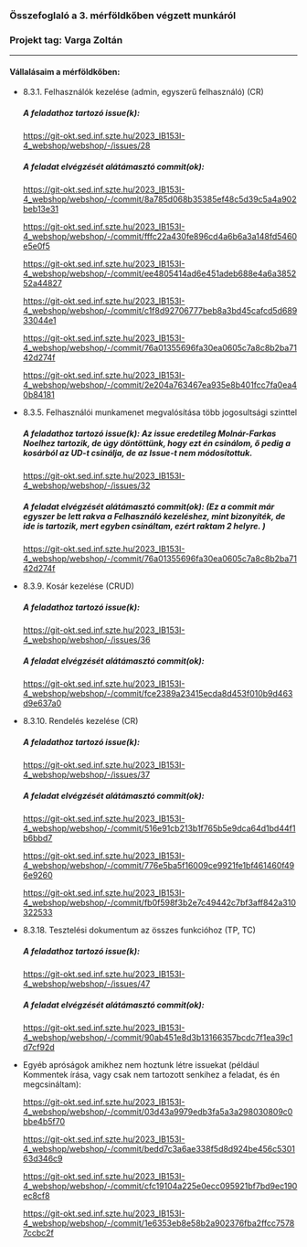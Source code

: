 ### Összefoglaló a 3. mérföldkőben végzett munkáról

### Projekt tag: Varga Zoltán

---

#### Vállalásaim a mérföldkőben:

- 8.3.1. Felhasználók kezelése (admin, egyszerű felhasználó) (CR)

  ##### A feladathoz tartozó issue(k):

  https://git-okt.sed.inf.szte.hu/2023_IB153I-4_webshop/webshop/-/issues/28

  ##### A feladat elvégzését alátámasztó commit(ok):

  https://git-okt.sed.inf.szte.hu/2023_IB153I-4_webshop/webshop/-/commit/8a785d068b35385ef48c5d39c5a4a902beb13e31

  https://git-okt.sed.inf.szte.hu/2023_IB153I-4_webshop/webshop/-/commit/fffc22a430fe896cd4a6b6a3a148fd5460e5e0f5

  https://git-okt.sed.inf.szte.hu/2023_IB153I-4_webshop/webshop/-/commit/ee4805414ad6e451adeb688e4a6a385252a44827

  https://git-okt.sed.inf.szte.hu/2023_IB153I-4_webshop/webshop/-/commit/c1f8d92706777beb8a3bd45cafcd5d68933044e1

  https://git-okt.sed.inf.szte.hu/2023_IB153I-4_webshop/webshop/-/commit/76a01355696fa30ea0605c7a8c8b2ba7142d274f

  https://git-okt.sed.inf.szte.hu/2023_IB153I-4_webshop/webshop/-/commit/2e204a763467ea935e8b401fcc7fa0ea40b84181

- 8.3.5. Felhasználói munkamenet megvalósítása több jogosultsági szinttel 

  ##### A feladathoz tartozó issue(k): Az issue eredetileg Molnár-Farkas Noelhez tartozik, de úgy döntöttünk, hogy ezt én csinálom, ő pedig a kosárból az UD-t csinálja, de az Issue-t nem módosítottuk.

  https://git-okt.sed.inf.szte.hu/2023_IB153I-4_webshop/webshop/-/issues/32

  ##### A feladat elvégzését alátámasztó commit(ok): (Ez a commit már egyszer be lett rakva a Felhasználó kezeléshez, mint bizonyíték, de ide is tartozik, mert egyben csináltam, ezért raktam 2 helyre. )

  https://git-okt.sed.inf.szte.hu/2023_IB153I-4_webshop/webshop/-/commit/76a01355696fa30ea0605c7a8c8b2ba7142d274f

- 8.3.9. Kosár kezelése (CRUD)

  ##### A feladathoz tartozó issue(k):

  https://git-okt.sed.inf.szte.hu/2023_IB153I-4_webshop/webshop/-/issues/36

  ##### A feladat elvégzését alátámasztó commit(ok):

  https://git-okt.sed.inf.szte.hu/2023_IB153I-4_webshop/webshop/-/commit/fce2389a23415ecda8d453f010b9d463d9e637a0

- 8.3.10. Rendelés kezelése (CR)

  ##### A feladathoz tartozó issue(k):

  https://git-okt.sed.inf.szte.hu/2023_IB153I-4_webshop/webshop/-/issues/37

  ##### A feladat elvégzését alátámasztó commit(ok):

  https://git-okt.sed.inf.szte.hu/2023_IB153I-4_webshop/webshop/-/commit/516e91cb213b1f765b5e9dca64d1bd44f1b6bbd7

  https://git-okt.sed.inf.szte.hu/2023_IB153I-4_webshop/webshop/-/commit/776e5ba5f16009ce9921fe1bf461460f496e9260

  https://git-okt.sed.inf.szte.hu/2023_IB153I-4_webshop/webshop/-/commit/fb0f598f3b2e7c49442c7bf3aff842a310322533

- 8.3.18. Tesztelési dokumentum az összes funkcióhoz (TP, TC)

  ##### A feladathoz tartozó issue(k):

  https://git-okt.sed.inf.szte.hu/2023_IB153I-4_webshop/webshop/-/issues/47

  ##### A feladat elvégzését alátámasztó commit(ok):

  https://git-okt.sed.inf.szte.hu/2023_IB153I-4_webshop/webshop/-/commit/90ab451e8d3b13166357bcdc7f1ea39c1d7cf92d

- Egyéb apróságok amikhez nem hoztunk létre issuekat (például Kommentek írása, vagy csak nem tartozott senkihez a feladat, és én megcsináltam):

  https://git-okt.sed.inf.szte.hu/2023_IB153I-4_webshop/webshop/-/commit/03d43a9979edb3fa5a3a298030809c0bbe4b5f70

  https://git-okt.sed.inf.szte.hu/2023_IB153I-4_webshop/webshop/-/commit/bedd7c3a6ae338f5d8d924be456c530163d346c9

  https://git-okt.sed.inf.szte.hu/2023_IB153I-4_webshop/webshop/-/commit/cfc19104a225e0ecc095921bf7bd9ec190ec8cf8

  https://git-okt.sed.inf.szte.hu/2023_IB153I-4_webshop/webshop/-/commit/1e6353eb8e58b2a902376fba2ffcc75787ccbc2f